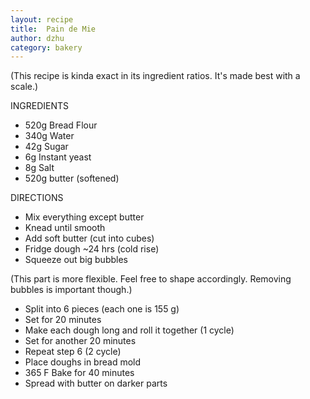 ```yaml
---
layout: recipe
title:  Pain de Mie
author: dzhu
category: bakery
---
```

(This recipe is kinda exact in its ingredient ratios. It's made best with a scale.)

INGREDIENTS
* 520g  Bread Flour     
* 340g  Water       
* 42g   Sugar       
* 6g    Instant yeast   
* 8g    Salt
* 520g  butter (softened)

DIRECTIONS
* Mix everything except butter
* Knead until smooth
* Add soft butter (cut into cubes)
* Fridge dough ~24 hrs (cold rise)
* Squeeze out big bubbles

(This part is more flexible. Feel free to shape accordingly. Removing bubbles is important though.)

* Split into 6 pieces (each one is 155 g)
* Set for 20 minutes
* Make each dough long and roll it together (1 cycle)
* Set for another 20 minutes
* Repeat step 6 (2 cycle)
* Place doughs in bread mold
* 365 F Bake for 40 minutes
* Spread with butter on darker parts
